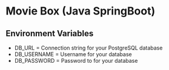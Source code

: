 # Movie Box (Java SpringBoot)

## Environment Variables

- DB_URL = Connection string for your PostgreSQL database
- DB_USERNAME = Username for your database
- DB_PASSWORD = Password to for your database
